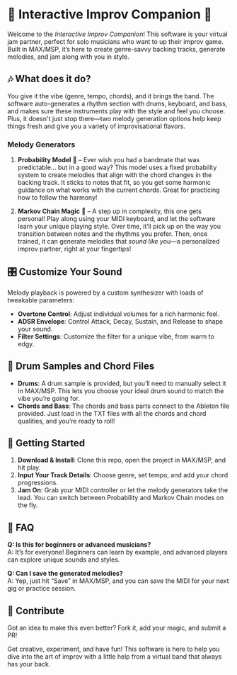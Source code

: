 # 🎸 Interactive Improv Companion 🎹
Welcome to the *Interactive Improv Companion*! This software is your virtual jam partner, perfect for solo musicians who want to up their improv game. Built in MAX/MSP, it’s here to create genre-savvy backing tracks, generate melodies, and jam along with you in style. 

## 🎶 What does it do?
You give it the vibe (genre, tempo, chords), and it brings the band. The software auto-generates a rhythm section with drums, keyboard, and bass, and makes sure these instruments play with the style and feel you choose. Plus, it doesn't just stop there—two melody generation options help keep things fresh and give you a variety of improvisational flavors.

### Melody Generators
1. **Probability Model** 🎲 – Ever wish you had a bandmate that was predictable... but in a good way? This model uses a fixed probability system to create melodies that align with the chord changes in the backing track. It sticks to notes that fit, so you get some harmonic guidance on what works with the current chords. Great for practicing how to follow the harmony!
   
2. **Markov Chain Magic** 🧙 – A step up in complexity, this one gets personal! Play along using your MIDI keyboard, and let the software learn your unique playing style. Over time, it’ll pick up on the way you transition between notes and the rhythms you prefer. Then, once trained, it can generate melodies that *sound like you*—a personalized improv partner, right at your fingertips!

## 🎛️ Customize Your Sound
Melody playback is powered by a custom synthesizer with loads of tweakable parameters:
- **Overtone Control**: Adjust individual volumes for a rich harmonic feel.
- **ADSR Envelope**: Control Attack, Decay, Sustain, and Release to shape your sound.
- **Filter Settings**: Customize the filter for a unique vibe, from warm to edgy.

## 🥁 Drum Samples and Chord Files
- **Drums**: A drum sample is provided, but you’ll need to manually select it in MAX/MSP. This lets you choose your ideal drum sound to match the vibe you’re going for.
- **Chords and Bass**: The chords and bass parts connect to the Ableton file provided. Just load in the TXT files with all the chords and chord qualities, and you’re ready to roll!

## 🚀 Getting Started
1. **Download & Install**: Clone this repo, open the project in MAX/MSP, and hit play.
2. **Input Your Track Details**: Choose genre, set tempo, and add your chord progressions.
3. **Jam On**: Grab your MIDI controller or let the melody generators take the lead. You can switch between Probability and Markov Chain modes on the fly.

## 🥁 FAQ

**Q: Is this for beginners or advanced musicians?**  
A: It’s for everyone! Beginners can learn by example, and advanced players can explore unique sounds and styles. 

**Q: Can I save the generated melodies?**  
A: Yep, just hit “Save” in MAX/MSP, and you can save the MIDI for your next gig or practice session.

## 🌈 Contribute
Got an idea to make this even better? Fork it, add your magic, and submit a PR! 

Get creative, experiment, and have fun! This software is here to help you dive into the art of improv with a little help from a virtual band that always has your back.
